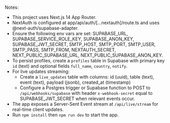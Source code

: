 Notes:
- This project uses Next.js 14 App Router.
- NextAuth is configured at app/api/auth/[...nextauth]/route.ts and uses @next-auth/supabase-adapter.
- Ensure the following env vars are set: SUPABASE_URL, SUPABASE_SERVICE_ROLE_KEY, SUPABASE_ANON_KEY, SUPABASE_JWT_SECRET, SMTP_HOST, SMTP_PORT, SMTP_USER, SMTP_PASS, SMTP_FROM, NEXTAUTH_SECRET, NEXT_PUBLIC_SUPABASE_URL, NEXT_PUBLIC_SUPABASE_ANON_KEY.
- To persist profiles, create a `profiles` table in Supabase with primary key `id` (text) and optional fields `full_name`, `country`, `notify`.
- For live updates streaming:
  - Create a `live_updates` table with columns: id (uuid), table (text), event (text), payload (jsonb), created_at (timestamp)
  - Configure a Postgres trigger or Supabase function to POST to `/api/webhooks/supabase` with header `x-webhook-secret` equal to SUPABASE_JWT_SECRET when relevant events occur.
- The app exposes a Server-Sent Event stream at `/api/live/stream` for real-time client updates.
- Run `npm install` then `npm run dev` to start the app.
